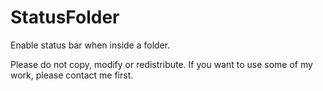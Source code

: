 # StatusFolder
Enable status bar when inside a folder.

Please do not copy, modify or redistribute. If you want to use some of my work, please contact me first.